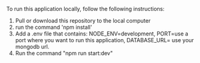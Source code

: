 To run this application locally, follow the following instructions:

1. Pull or download this repository to the local computer
2. run the command 'npm install'
3. Add a .env file that contains:
   NODE_ENV=development,
   PORT=use a port where you want to run this application,
   DATABASE_URL= use your mongodb url.
4. Run the command "npm run start:dev"
